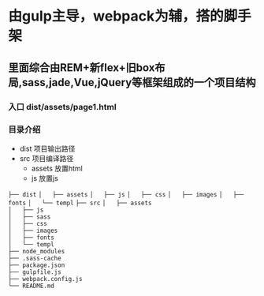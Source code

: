 # 由gulp主导，webpack为辅，搭的脚手架
## 里面综合由REM+新flex+旧box布局,sass,jade,Vue,jQuery等框架组成的一个项目结构
### 入口 dist/assets/page1.html
### 目录介绍
* dist 项目输出路径
* src 项目编译路径
  * assets 放置html
  * js 放置js

``├── dist``
``│   ├── assets``
``│   ├── js``
``│   ├── css``
``│   ├── images``
``│   ├── fonts``
``│   └── templ``
``├── src``
``│   ├── assets``  
``│   ├── js``  
``│   ├── sass``  
``│   ├── css``  
``│   ├── images``  
``│   ├── fonts``  
``│   └── templ``  
``├── node_modules``  
``├── .sass-cache``  
``├── package.json``  
``├── gulpfile.js``  
``├── webpack.config.js``  
``└── README.md``  
